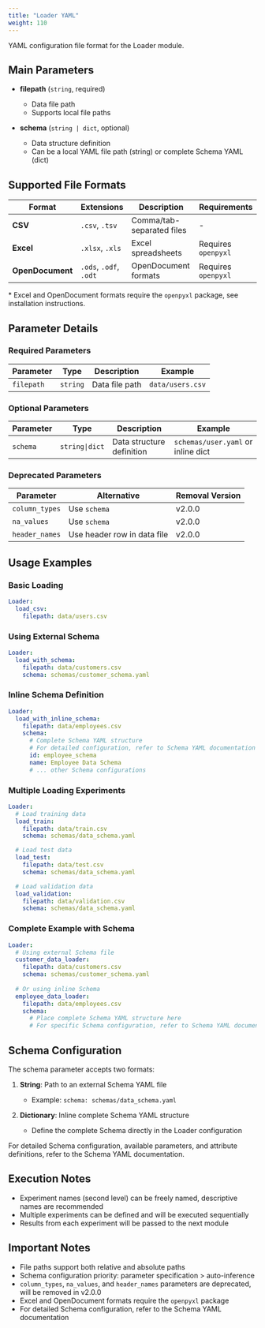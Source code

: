 ```yaml
---
title: "Loader YAML"
weight: 110
---
```


YAML configuration file format for the Loader module.

## Main Parameters

- **filepath** (`string`, required)
  - Data file path
  - Supports local file paths

- **schema** (`string | dict`, optional)
  - Data structure definition
  - Can be a local YAML file path (string) or complete Schema YAML (dict)

## Supported File Formats

| Format | Extensions | Description | Requirements |
|--------|------------|-------------|--------------|
| **CSV** | `.csv`, `.tsv` | Comma/tab-separated files | - |
| **Excel** | `.xlsx`, `.xls` | Excel spreadsheets | Requires `openpyxl` |
| **OpenDocument** | `.ods`, `.odf`, `.odt` | OpenDocument formats | Requires `openpyxl` |

\* Excel and OpenDocument formats require the `openpyxl` package, see installation instructions.

## Parameter Details

### Required Parameters

| Parameter | Type | Description | Example |
|-----------|------|-------------|---------|
| `filepath` | `string` | Data file path | `data/users.csv` |

### Optional Parameters

| Parameter | Type | Description | Example |
|-----------|------|-------------|---------|
| `schema` | `string\|dict` | Data structure definition | `schemas/user.yaml` or inline dict |

### Deprecated Parameters

| Parameter | Alternative | Removal Version |
|-----------|-------------|-----------------|
| `column_types` | Use `schema` | v2.0.0 |
| `na_values` | Use `schema` | v2.0.0 |
| `header_names` | Use header row in data file | v2.0.0 |

## Usage Examples

### Basic Loading

```yaml
Loader:
  load_csv:
    filepath: data/users.csv
```

### Using External Schema

```yaml
Loader:
  load_with_schema:
    filepath: data/customers.csv
    schema: schemas/customer_schema.yaml
```

### Inline Schema Definition

```yaml
Loader:
  load_with_inline_schema:
    filepath: data/employees.csv
    schema:
      # Complete Schema YAML structure
      # For detailed configuration, refer to Schema YAML documentation
      id: employee_schema
      name: Employee Data Schema
      # ... other Schema configurations
```

### Multiple Loading Experiments

```yaml
Loader:
  # Load training data
  load_train:
    filepath: data/train.csv
    schema: schemas/data_schema.yaml

  # Load test data
  load_test:
    filepath: data/test.csv
    schema: schemas/data_schema.yaml

  # Load validation data
  load_validation:
    filepath: data/validation.csv
    schema: schemas/data_schema.yaml
```

### Complete Example with Schema

```yaml
Loader:
  # Using external Schema file
  customer_data_loader:
    filepath: data/customers.csv
    schema: schemas/customer_schema.yaml
    
  # Or using inline Schema
  employee_data_loader:
    filepath: data/employees.csv
    schema:
      # Place complete Schema YAML structure here
      # For specific Schema configuration, refer to Schema YAML documentation
```

## Schema Configuration

The schema parameter accepts two formats:

1. **String**: Path to an external Schema YAML file
   - Example: `schema: schemas/data_schema.yaml`

2. **Dictionary**: Inline complete Schema YAML structure
   - Define the complete Schema directly in the Loader configuration

For detailed Schema configuration, available parameters, and attribute definitions, refer to the Schema YAML documentation.

## Execution Notes

- Experiment names (second level) can be freely named, descriptive names are recommended
- Multiple experiments can be defined and will be executed sequentially
- Results from each experiment will be passed to the next module

## Important Notes

- File paths support both relative and absolute paths
- Schema configuration priority: parameter specification > auto-inference
- `column_types`, `na_values`, and `header_names` parameters are deprecated, will be removed in v2.0.0
- Excel and OpenDocument formats require the `openpyxl` package
- For detailed Schema configuration, refer to the Schema YAML documentation